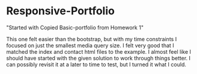 # Responsive-Portfolio
"Started with Copied Basic-portfolio from Homework 1"

This one felt easier than the bootstrap, but with my time constraints I focused on just the smallest media query size. I felt very good that I matched the index and contact html files to the example. I almost feel like I should have started with the given solution to work through things better. I can possibly revisit it at a later to time to test, but I turned it what I could.
